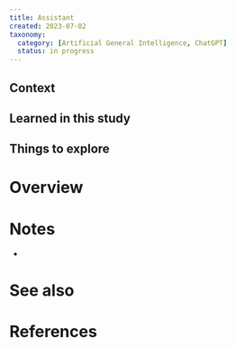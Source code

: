 ```yaml
---
title: Assistant
created: 2023-07-02
taxonomy:
  category: [Artificial General Intelligence, ChatGPT]
  status: in progress
---
```


## Context

## Learned in this study


## Things to explore

# Overview

# Notes
*

# See also

# References
